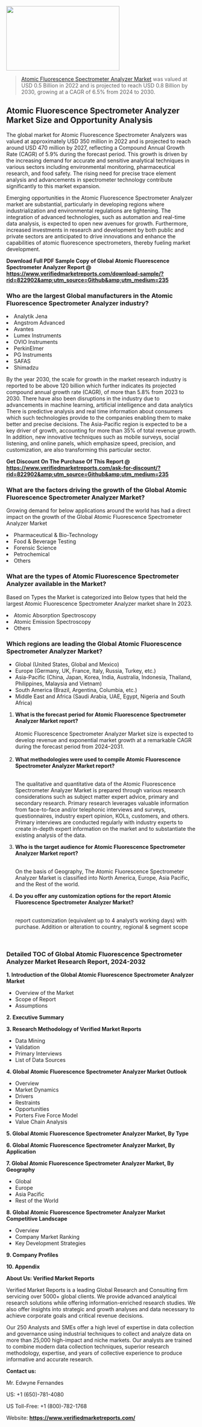 <img src="https://ffe5etoiles.com/wp-content/uploads/2024/12/MST1-300x171.png" alt="" width="300" height="171" class="alignnone size-medium wp-image-20088" /><blockquote><p><p><a href="https://www.verifiedmarketreports.com/download-sample/?rid=822902&utm_source=Github&utm_medium=235" target="_blank">Atomic Fluorescence Spectrometer Analyzer Market</a> was valued at USD 0.5 Billion in 2022 and is projected to reach USD 0.8 Billion by 2030, growing at a CAGR of 6.5% from 2024 to 2030.</p></blockquote><p><h2>Atomic Fluorescence Spectrometer Analyzer Market Size and Opportunity Analysis</h2><p>The global market for Atomic Fluorescence Spectrometer Analyzers was valued at approximately USD 350 million in 2022 and is projected to reach around USD 470 million by 2027, reflecting a Compound Annual Growth Rate (CAGR) of 5.9% during the forecast period. This growth is driven by the increasing demand for accurate and sensitive analytical techniques in various sectors including environmental monitoring, pharmaceutical research, and food safety. The rising need for precise trace element analysis and advancements in spectrometer technology contribute significantly to this market expansion.</p><p>Emerging opportunities in the Atomic Fluorescence Spectrometer Analyzer market are substantial, particularly in developing regions where industrialization and environmental regulations are tightening. The integration of advanced technologies, such as automation and real-time data analysis, is expected to open new avenues for growth. Furthermore, increased investments in research and development by both public and private sectors are anticipated to drive innovations and enhance the capabilities of atomic fluorescence spectrometers, thereby fueling market development.</p></p><p class=""><strong>Download Full PDF Sample Copy of Global Atomic Fluorescence Spectrometer Analyzer Report @ <a href="https://www.verifiedmarketreports.com/download-sample/?rid=822902&amp;utm_source=Github&amp;utm_medium=235" target="_blank">https://www.verifiedmarketreports.com/download-sample/?rid=822902&amp;utm_source=Github&amp;utm_medium=235</a></strong></p><h3 id="" class="">Who are the largest Global manufacturers in the Atomic Fluorescence Spectrometer Analyzer industry?</h3><p><li>Analytik Jena</li><li> Angstrom Advanced</li><li> Avantes</li><li> Lumex Instruments</li><li> OVIO Instruments</li><li> PerkinElmer</li><li> PG Instruments</li><li> SAFAS</li><li> Shimadzu</li></p><div class=""><div class="" dir="" data-message-author-role="" data-message-id="" data-message-model-slug=""><div class=""><div class=""><div class=""><div class="" dir="" data-message-author-role="" data-message-id="" data-message-model-slug=""><div class=""><div class=""><p>By the year 2030, the scale for growth in the market research industry is reported to be above 120 billion which further indicates its projected compound annual growth rate (CAGR), of more than 5.8% from 2023 to 2030. There have also been disruptions in the industry due to advancements in machine learning, artificial intelligence and data analytics There is predictive analysis and real time information about consumers which such technologies provide to the companies enabling them to make better and precise decisions. The Asia-Pacific region is expected to be a key driver of growth, accounting for more than 35% of total revenue growth. In addition, new innovative techniques such as mobile surveys, social listening, and online panels, which emphasize speed, precision, and customization, are also transforming this particular sector.</p><p><strong>Get Discount On The Purchase Of This Report @&nbsp; <a href="https://www.verifiedmarketreports.com/ask-for-discount/?rid=822902&amp;utm_source=Github&amp;utm_medium=235" target="_blank">https://www.verifiedmarketreports.com/ask-for-discount/?rid=822902&amp;utm_source=Github&amp;utm_medium=235</a></strong></p></div></div></div></div></div></div></div></div><h3 id="" class="">What are the factors driving the growth of the Global Atomic Fluorescence Spectrometer Analyzer Market?</h3><p id="" class="">Growing demand for below applications around the world has had a direct impact on the growth of the Global Atomic Fluorescence Spectrometer Analyzer Market</p><p id="" class=""><li>Pharmaceutical & Bio-Technology</li><li> Food & Beverage Testing</li><li> Forensic Science</li><li> Petrochemical</li><li> Others</li></p><h3 id="" class="">What are the types of Atomic Fluorescence Spectrometer Analyzer available in the Market?</h3><p id="" class="">Based on Types the Market is categorized into Below types that held the largest Atomic Fluorescence Spectrometer Analyzer market share In 2023.</p><p id="" class=""><li>Atomic Absorption Spectroscopy</li><li> Atomic Emission Spectroscopy</li><li> Others</li></p><h3 id="" class="">Which regions are leading the Global Atomic Fluorescence Spectrometer Analyzer Market?</h3><ul><li>Global (United States, Global and Mexico)</li><li>Europe (Germany, UK, France, Italy, Russia, Turkey, etc.)</li><li>Asia-Pacific (China, Japan, Korea, India, Australia, Indonesia, Thailand, Philippines, Malaysia and Vietnam)</li><li>South America (Brazil, Argentina, Columbia, etc.)</li><li>Middle East and Africa (Saudi Arabia, UAE, Egypt, Nigeria and South Africa)</li></ul><p><ol><li><strong>What is the forecast period for Atomic Fluorescence Spectrometer Analyzer Market report?<br /></strong><br /><span data-sheets-root="1" data-sheets-value="{&quot;1&quot;:2,&quot;2&quot;:&quot;XXXX size is expected to develop revenue and exponential market growth at a remarkable CAGR during the forecast period from 2024&ndash;2030.&quot;}" data-sheets-userformat="{&quot;2&quot;:12674,&quot;4&quot;:{&quot;1&quot;:2,&quot;2&quot;:16776960},&quot;10&quot;:2,&quot;11&quot;:0,&quot;15&quot;:&quot;Arial&quot;,&quot;16&quot;:12}">Atomic Fluorescence Spectrometer Analyzer Market size is expected to develop revenue and exponential market growth at a remarkable CAGR during the forecast period from 2024&ndash;2031.</span><br /><br /></li><li><strong>What methodologies were used to compile Atomic Fluorescence Spectrometer Analyzer Market report?<br /><br /></strong><p>The qualitative and quantitative data of the&nbsp;Atomic Fluorescence Spectrometer Analyzer Market is prepared through various research considerations such as subject matter expert advice, primary and secondary research. Primary research leverages valuable information from face-to-face and/or telephonic interviews and surveys, questionnaires, industry expert opinion, KOLs, customers, and others. Primary interviews are conducted regularly with industry experts to create in-depth expert information on the market and to substantiate the existing analysis of the data.&nbsp;</p></li><li><strong>Who is the target audience for Atomic Fluorescence Spectrometer Analyzer Market report?<br /><br /></strong><p>On the basis of Geography, The&nbsp;Atomic Fluorescence Spectrometer Analyzer Market is classified into North America, Europe, Asia Pacific, and the Rest of the world.</p></li><li><strong>Do you offer any customization options for the report Atomic Fluorescence Spectrometer Analyzer Market?<br /><br /></strong><p>report customization (equivalent up to 4 analyst&rsquo;s working days) with purchase. Addition or alteration to country, regional &amp; segment scope</p><p>&nbsp;</p></li></ol></p><h3 id="" class="">Detailed TOC of Global Atomic Fluorescence Spectrometer Analyzer Market Research Report, 2024-2032</h3><p id="" class=""><strong>1. Introduction of the Global Atomic Fluorescence Spectrometer Analyzer Market</strong></p><ul><li>Overview of the Market</li><li>Scope of Report</li><li>Assumptions</li></ul><p id="" class=""><strong>2. Executive Summary</strong></p><p id="" class=""><strong>3. Research Methodology of&nbsp;Verified Market Reports</strong></p><ul><li>Data Mining</li><li>Validation</li><li>Primary Interviews</li><li>List of Data Sources</li></ul><p id="" class=""><strong>4. Global Atomic Fluorescence Spectrometer Analyzer Market Outlook</strong></p><ul><li>Overview</li><li>Market Dynamics</li><li>Drivers</li><li>Restraints</li><li>Opportunities</li><li>Porters Five Force Model</li><li>Value Chain Analysis</li></ul><p id="" class=""><strong>5. Global Atomic Fluorescence Spectrometer Analyzer Market, By&nbsp;Type</strong></p><p id="" class=""><strong>6. Global Atomic Fluorescence Spectrometer Analyzer Market, By Application</strong></p><p id="" class=""><strong>7. Global Atomic Fluorescence Spectrometer Analyzer Market, By Geography</strong></p><ul><li>Global</li><li>Europe</li><li>Asia Pacific</li><li>Rest of the World</li></ul><p id="" class=""><strong>8. Global Atomic Fluorescence Spectrometer Analyzer Market Competitive Landscape</strong></p><ul><li>Overview</li><li>Company Market Ranking</li><li>Key Development Strategies</li></ul><p id="" class=""><strong>9. Company Profiles</strong></p><p id="" class=""><strong>10. Appendix</strong></p><p id="" class=""><strong>About Us: Verified Market Reports</strong></p><p id="" class="">Verified Market Reports is a leading Global Research and Consulting firm servicing over 5000+ global clients. We provide advanced analytical research solutions while offering information-enriched research studies. We also offer insights into strategic and growth analyses and data necessary to achieve corporate goals and critical revenue decisions.</p><p id="" class="">Our 250 Analysts and SMEs offer a high level of expertise in data collection and governance using industrial techniques to collect and analyze data on more than 25,000 high-impact and niche markets. Our analysts are trained to combine modern data collection techniques, superior research methodology, expertise, and years of collective experience to produce informative and accurate research.</p><p id="" class=""><strong>Contact us:</strong></p><p id="" class="">Mr. Edwyne Fernandes</p><p id="" class="">US: +1 (650)-781-4080</p><p id="" class="">US Toll-Free: +1 (800)-782-1768</p><p id="" class="">Website: <a target="" data-test-app-aware-link=""><strong>https://www.verifiedmarketreports.com/</strong></a></p>
